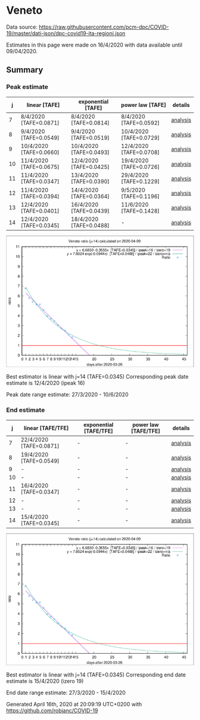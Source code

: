 # Veneto


Data source: https://raw.githubusercontent.com/pcm-dpc/COVID-19/master/dati-json/dpc-covid19-ita-regioni.json

Estimates in this page were made on 16/4/2020 with data available until 09/04/2020.


## Summary 

### Peak estimate 
|j|linear [TAFE]|exponential [TAFE]|power law [TAFE]|details|
|---|----|-----------|---------|-------|
|7|8/4/2020 [TAFE=0.0871]|8/4/2020 [TAFE=0.0814]|8/4/2020 [TAFE=0.0592]|[analysis](COVID-19_veneto_j7_2020-04-09.md)|
|8|9/4/2020 [TAFE=0.0549]|9/4/2020 [TAFE=0.0519]|10/4/2020 [TAFE=0.0729]|[analysis](COVID-19_veneto_j8_2020-04-09.md)|
|9|10/4/2020 [TAFE=0.0660]|10/4/2020 [TAFE=0.0493]|12/4/2020 [TAFE=0.0708]|[analysis](COVID-19_veneto_j9_2020-04-09.md)|
|10|11/4/2020 [TAFE=0.0675]|12/4/2020 [TAFE=0.0425]|19/4/2020 [TAFE=0.0726]|[analysis](COVID-19_veneto_j10_2020-04-09.md)|
|11|11/4/2020 [TAFE=0.0347]|13/4/2020 [TAFE=0.0390]|29/4/2020 [TAFE=0.1229]|[analysis](COVID-19_veneto_j11_2020-04-09.md)|
|12|11/4/2020 [TAFE=0.0394]|14/4/2020 [TAFE=0.0364]|9/5/2020 [TAFE=0.1196]|[analysis](COVID-19_veneto_j12_2020-04-09.md)|
|13|12/4/2020 [TAFE=0.0401]|16/4/2020 [TAFE=0.0439]|11/6/2020 [TAFE=0.1428]|[analysis](COVID-19_veneto_j13_2020-04-09.md)|
|14|12/4/2020 [TAFE=0.0345]|18/4/2020 [TAFE=0.0488]|-|[analysis](COVID-19_veneto_j14_2020-04-09.md)|

![best peak estimate](COVID-19_veneto_j14_2020-04-09.png)

Best estimator is linear with j=14 (TAFE=0.0345)
Corresponding peak date estimate is 12/4/2020 (ipeak 16)


Peak date range estimate: 27/3/2020 - 10/6/2020

### End estimate 
|j|linear [TAFE/TFE]|exponential [TAFE/TFE]|power law [TAFE/TFE]|details|
|---|----|-----------|---------|-------|
|7|22/4/2020 [TAFE=0.0871]|-|-|[analysis](COVID-19_veneto_j7_2020-04-09.md)|
|8|19/4/2020 [TAFE=0.0549]|-|-|[analysis](COVID-19_veneto_j8_2020-04-09.md)|
|9|-|-|-|[analysis](COVID-19_veneto_j9_2020-04-09.md)|
|10|-|-|-|[analysis](COVID-19_veneto_j10_2020-04-09.md)|
|11|16/4/2020 [TAFE=0.0347]|-|-|[analysis](COVID-19_veneto_j11_2020-04-09.md)|
|12|-|-|-|[analysis](COVID-19_veneto_j12_2020-04-09.md)|
|13|-|-|-|[analysis](COVID-19_veneto_j13_2020-04-09.md)|
|14|15/4/2020 [TAFE=0.0345]|-|-|[analysis](COVID-19_veneto_j14_2020-04-09.md)|

![best zero estimate](COVID-19_veneto_j14_2020-04-09.png)

Best estimator is linear with j=14 (TAFE=0.0345)
Corresponding end date estimate is 15/4/2020 (izero 19)


End date range estimate: 27/3/2020 - 15/4/2020

Generated April 16th, 2020 at 20:09:19 UTC+0200 with https://github.com/robianc/COVID-19

